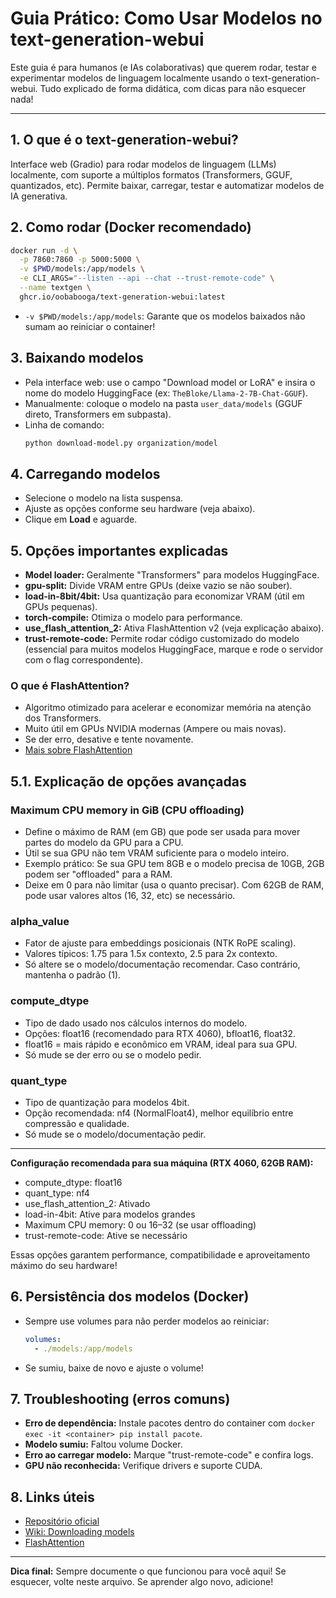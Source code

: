 # Guia Prático: Como Usar Modelos no text-generation-webui

Este guia é para humanos (e IAs colaborativas) que querem rodar, testar e experimentar modelos de linguagem localmente usando o text-generation-webui. Tudo explicado de forma didática, com dicas para não esquecer nada!

---

## 1. O que é o text-generation-webui?
Interface web (Gradio) para rodar modelos de linguagem (LLMs) localmente, com suporte a múltiplos formatos (Transformers, GGUF, quantizados, etc). Permite baixar, carregar, testar e automatizar modelos de IA generativa.

## 2. Como rodar (Docker recomendado)
```bash
docker run -d \
  -p 7860:7860 -p 5000:5000 \
  -v $PWD/models:/app/models \
  -e CLI_ARGS="--listen --api --chat --trust-remote-code" \
  --name textgen \
  ghcr.io/oobabooga/text-generation-webui:latest
```
- `-v $PWD/models:/app/models`: Garante que os modelos baixados não sumam ao reiniciar o container!

## 3. Baixando modelos
- Pela interface web: use o campo "Download model or LoRA" e insira o nome do modelo HuggingFace (ex: `TheBloke/Llama-2-7B-Chat-GGUF`).
- Manualmente: coloque o modelo na pasta `user_data/models` (GGUF direto, Transformers em subpasta).
- Linha de comando:
  ```bash
  python download-model.py organization/model
  ```

## 4. Carregando modelos
- Selecione o modelo na lista suspensa.
- Ajuste as opções conforme seu hardware (veja abaixo).
- Clique em **Load** e aguarde.

## 5. Opções importantes explicadas
- **Model loader:** Geralmente "Transformers" para modelos HuggingFace.
- **gpu-split:** Divide VRAM entre GPUs (deixe vazio se não souber).
- **load-in-8bit/4bit:** Usa quantização para economizar VRAM (útil em GPUs pequenas).
- **torch-compile:** Otimiza o modelo para performance.
- **use_flash_attention_2:** Ativa FlashAttention v2 (veja explicação abaixo).
- **trust-remote-code:** Permite rodar código customizado do modelo (essencial para muitos modelos HuggingFace, marque e rode o servidor com o flag correspondente).

### O que é FlashAttention?
- Algoritmo otimizado para acelerar e economizar memória na atenção dos Transformers.
- Muito útil em GPUs NVIDIA modernas (Ampere ou mais novas).
- Se der erro, desative e tente novamente.
- [Mais sobre FlashAttention](https://github.com/HazyResearch/flash-attention)

## 5.1. Explicação de opções avançadas

### Maximum CPU memory in GiB (CPU offloading)
- Define o máximo de RAM (em GB) que pode ser usada para mover partes do modelo da GPU para a CPU.
- Útil se sua GPU não tem VRAM suficiente para o modelo inteiro.
- Exemplo prático: Se sua GPU tem 8GB e o modelo precisa de 10GB, 2GB podem ser "offloaded" para a RAM.
- Deixe em 0 para não limitar (usa o quanto precisar). Com 62GB de RAM, pode usar valores altos (16, 32, etc) se necessário.

### alpha_value
- Fator de ajuste para embeddings posicionais (NTK RoPE scaling).
- Valores típicos: 1.75 para 1.5x contexto, 2.5 para 2x contexto.
- Só altere se o modelo/documentação recomendar. Caso contrário, mantenha o padrão (1).

### compute_dtype
- Tipo de dado usado nos cálculos internos do modelo.
- Opções: float16 (recomendado para RTX 4060), bfloat16, float32.
- float16 = mais rápido e econômico em VRAM, ideal para sua GPU.
- Só mude se der erro ou se o modelo pedir.

### quant_type
- Tipo de quantização para modelos 4bit.
- Opção recomendada: nf4 (NormalFloat4), melhor equilíbrio entre compressão e qualidade.
- Só mude se o modelo/documentação pedir.

---

**Configuração recomendada para sua máquina (RTX 4060, 62GB RAM):**
- compute_dtype: float16
- quant_type: nf4
- use_flash_attention_2: Ativado
- load-in-4bit: Ative para modelos grandes
- Maximum CPU memory: 0 ou 16–32 (se usar offloading)
- trust-remote-code: Ative se necessário

Essas opções garantem performance, compatibilidade e aproveitamento máximo do seu hardware!

## 6. Persistência dos modelos (Docker)
- Sempre use volumes para não perder modelos ao reiniciar:
  ```yaml
  volumes:
    - ./models:/app/models
  ```
- Se sumiu, baixe de novo e ajuste o volume!

## 7. Troubleshooting (erros comuns)
- **Erro de dependência:** Instale pacotes dentro do container com `docker exec -it <container> pip install pacote`.
- **Modelo sumiu:** Faltou volume Docker.
- **Erro ao carregar modelo:** Marque "trust-remote-code" e confira logs.
- **GPU não reconhecida:** Verifique drivers e suporte CUDA.

## 8. Links úteis
- [Repositório oficial](https://github.com/oobabooga/text-generation-webui)
- [Wiki: Downloading models](https://github.com/oobabooga/text-generation-webui/wiki/Downloading-models)
- [FlashAttention](https://github.com/HazyResearch/flash-attention)

---

**Dica final:**
Sempre documente o que funcionou para você aqui! Se esquecer, volte neste arquivo. Se aprender algo novo, adicione!


